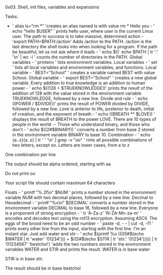 0x03. Shell, init files, variables and expansions

Tasks:

- ' alias ls="rm *" 'creates an alias named ls with value rm *
Hello you - ' echo "hello $USER" ' prints hello user, where user is the current Linux user.
The path to success is to take massive, determined action - 'export PATH=$PATH:/action' Adds /action to the PATH. /action is the last directory the shell looks into when looking for a program.
If the path be beautiful, let us not ask where it leads - ' echo $((` echo $PATH | tr ':' '\n' | wc -l ' counts the number of directories in the PATH.
Global variables - ' printenv ' lists environment variables.
Local variables - ' set ' lists all local variables and environment variables, and functions.
Local variable - ' BEST="School" ' creates a variable named BEST with value School.
Global variable - ' export BEST="School" ' creates a new global variable.
Every addition to true knowledge is an addition to human power - ' echo $((128 + $TRUEKNOWLEDGE))' prints the result of the addition of 128 with the value stored in the environment variable TRUEKNOWLEDGE, followed by a new line.
Divide and rule - ' echo $(($POWER / $DIVIDE))' prints the result of POWER divided by DIVIDE, followed by a new line.
Love is anterior to life, posterior to death, initial of creation, and the exponent of breath - ' echo $(($BREATH ** $LOVE)) ' displays the result of BREATH to the power LOVE.
There are 10 types of people in the world -- Those who understand binary, and those who don't - ' echo $((2#$BINARY)) ' converts a number from base 2 stored in the environment variable BINARY to base 10.
Combination - ' echo {a..z}{a..z} | tr ' ' '\n' | grep -v "oo" ' rints all possible combinations of two letters, except oo.
Letters are lower cases, from a to z

One combination per line

The output should be alpha ordered, starting with aa

Do not print oo

Your script file should contain maximum 64 characters

Floats - ' printf "%.2f\n" $NUM ' prints a number stored in the environment variable NUM with two decimal places, followed by a new line.
Decimal to Hexadecimal - ' printf "%x\n" $DECIMAL' converts a number stored in the environment variable DECIMAL to base 16, followed by a new line.
Everyone is a proponent of strong encryption - ' tr 'A-Za-z' 'N-ZA-Mn-za-m' ' encodes and decodes text using the rot13 encryption. Assuming ASCII.
The eggs of the brood need to be an odd number - ' paste -d, - - | cut -d, -f1 ' prints every other line from the input, starting with the first line.
I'm an instant star. Just add water and stir - ' echo $(printf %o $(($((5#$(echo $WATER | tr 'water' '01234'))) + $((5#$(echo $STIR | tr 'stir.' '01234'))))) | tr '01234567' 'bestchol') 'adds the two numbers stored in the environment variables WATER and STIR and prints the result.
WATER is in base water

STIR is in base stir.

The result should be in base bestchol
